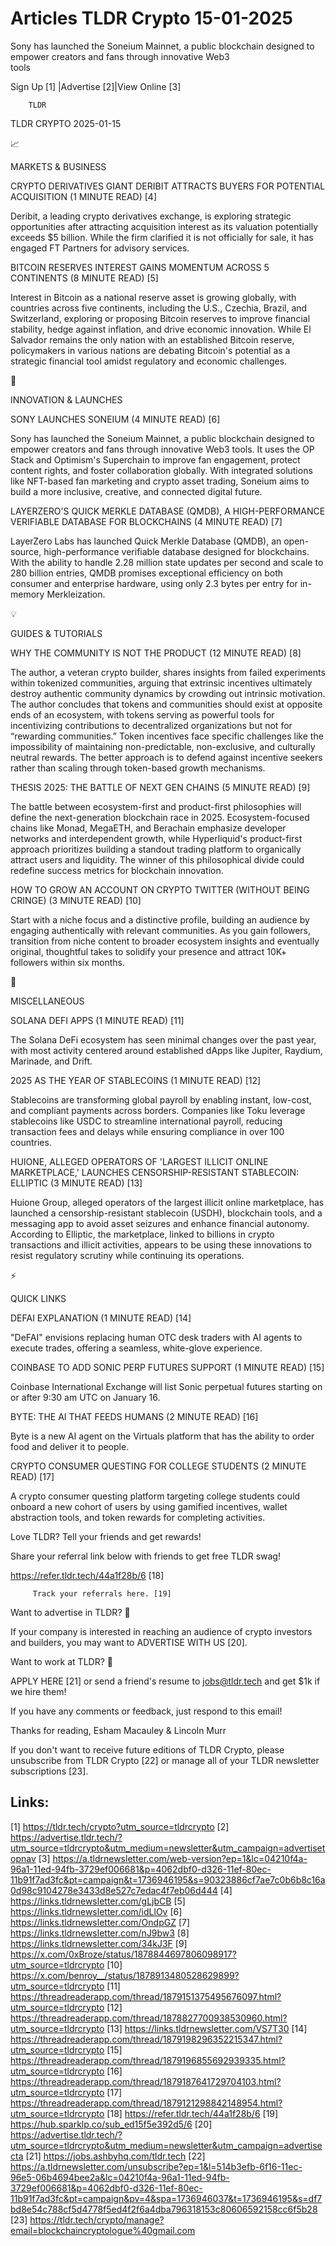 # Articles TLDR Crypto 15-01-2025

Sony has launched the Soneium Mainnet, a public blockchain designed to
empower creators and fans through innovative Web3
tools ‌ ‌ ‌ ‌ ‌ ‌ ‌ ‌ ‌ ‌ ‌ ‌ ‌ ‌ ‌ ‌ ‌ ‌ ‌ ‌ ‌ ‌ ‌ ‌ ‌ ‌  ‌ ‌ ‌ ‌ ‌ ‌ ‌ ‌ ‌ ‌ ‌ ‌ ‌ ‌ ‌ ‌ ‌ ‌ ‌ ‌ ‌ ‌ ‌ ‌ ‌ ‌ 


 Sign Up [1] |Advertise [2]|View Online [3] 

		TLDR 

TLDR CRYPTO 2025-01-15

📈 

MARKETS & BUSINESS

 CRYPTO DERIVATIVES GIANT DERIBIT ATTRACTS BUYERS FOR POTENTIAL
ACQUISITION (1 MINUTE READ) [4] 

 Deribit, a leading crypto derivatives exchange, is exploring
strategic opportunities after attracting acquisition interest as its
valuation potentially exceeds $5 billion. While the firm clarified it
is not officially for sale, it has engaged FT Partners for advisory
services. 

 BITCOIN RESERVES INTEREST GAINS MOMENTUM ACROSS 5 CONTINENTS (8
MINUTE READ) [5] 

 Interest in Bitcoin as a national reserve asset is growing globally,
with countries across five continents, including the U.S., Czechia,
Brazil, and Switzerland, exploring or proposing Bitcoin reserves to
improve financial stability, hedge against inflation, and drive
economic innovation. While El Salvador remains the only nation with an
established Bitcoin reserve, policymakers in various nations are
debating Bitcoin's potential as a strategic financial tool amidst
regulatory and economic challenges. 

🚀 

INNOVATION & LAUNCHES

 SONY LAUNCHES SONEIUM (4 MINUTE READ) [6] 

 Sony has launched the Soneium Mainnet, a public blockchain designed
to empower creators and fans through innovative Web3 tools. It uses
the OP Stack and Optimism's Superchain to improve fan engagement,
protect content rights, and foster collaboration globally. With
integrated solutions like NFT-based fan marketing and crypto asset
trading, Soneium aims to build a more inclusive, creative, and
connected digital future. 

 LAYERZERO'S QUICK MERKLE DATABASE (QMDB), A HIGH-PERFORMANCE
VERIFIABLE DATABASE FOR BLOCKCHAINS (4 MINUTE READ) [7] 

 LayerZero Labs has launched Quick Merkle Database (QMDB), an
open-source, high-performance verifiable database designed for
blockchains. With the ability to handle 2.28 million state updates per
second and scale to 280 billion entries, QMDB promises exceptional
efficiency on both consumer and enterprise hardware, using only 2.3
bytes per entry for in-memory Merkleization. 

💡 

GUIDES & TUTORIALS

 WHY THE COMMUNITY IS NOT THE PRODUCT (12 MINUTE READ) [8] 

 The author, a veteran crypto builder, shares insights from failed
experiments within tokenized communities, arguing that extrinsic
incentives ultimately destroy authentic community dynamics by crowding
out intrinsic motivation. The author concludes that tokens and
communities should exist at opposite ends of an ecosystem, with tokens
serving as powerful tools for incentivizing contributions to
decentralized organizations but not for “rewarding communities.”
Token incentives face specific challenges like the impossibility of
maintaining non-predictable, non-exclusive, and culturally neutral
rewards. The better approach is to defend against incentive seekers
rather than scaling through token-based growth mechanisms. 

 THESIS 2025: THE BATTLE OF NEXT GEN CHAINS (5 MINUTE READ) [9] 

 The battle between ecosystem-first and product-first philosophies
will define the next-generation blockchain race in 2025.
Ecosystem-focused chains like Monad, MegaETH, and Berachain emphasize
developer networks and interdependent growth, while Hyperliquid's
product-first approach prioritizes building a standout trading
platform to organically attract users and liquidity. The winner of
this philosophical divide could redefine success metrics for
blockchain innovation. 

 HOW TO GROW AN ACCOUNT ON CRYPTO TWITTER (WITHOUT BEING CRINGE) (3
MINUTE READ) [10] 

 Start with a niche focus and a distinctive profile, building an
audience by engaging authentically with relevant communities. As you
gain followers, transition from niche content to broader ecosystem
insights and eventually original, thoughtful takes to solidify your
presence and attract 10K+ followers within six months. 

🦄 

MISCELLANEOUS

 SOLANA DEFI APPS (1 MINUTE READ) [11] 

 The Solana DeFi ecosystem has seen minimal changes over the past
year, with most activity centered around established dApps like
Jupiter, Raydium, Marinade, and Drift. 

 2025 AS THE YEAR OF STABLECOINS (1 MINUTE READ) [12] 

 Stablecoins are transforming global payroll by enabling instant,
low-cost, and compliant payments across borders. Companies like Toku
leverage stablecoins like USDC to streamline international payroll,
reducing transaction fees and delays while ensuring compliance in over
100 countries. 

 HUIONE, ALLEGED OPERATORS OF 'LARGEST ILLICIT ONLINE MARKETPLACE,'
LAUNCHES CENSORSHIP-RESISTANT STABLECOIN: ELLIPTIC (3 MINUTE READ)
[13] 

 Huione Group, alleged operators of the largest illicit online
marketplace, has launched a censorship-resistant stablecoin (USDH),
blockchain tools, and a messaging app to avoid asset seizures and
enhance financial autonomy. According to Elliptic, the marketplace,
linked to billions in crypto transactions and illicit activities,
appears to be using these innovations to resist regulatory scrutiny
while continuing its operations. 

⚡ 

QUICK LINKS

 DEFAI EXPLANATION (1 MINUTE READ) [14] 

 "DeFAI" envisions replacing human OTC desk traders with AI agents to
execute trades, offering a seamless, white-glove experience. 

 COINBASE TO ADD SONIC PERP FUTURES SUPPORT (1 MINUTE READ) [15] 

 Coinbase International Exchange will list Sonic perpetual futures
starting on or after 9:30 am UTC on January 16. 

 BYTE: THE AI THAT FEEDS HUMANS (2 MINUTE READ) [16] 

 Byte is a new AI agent on the Virtuals platform that has the ability
to order food and deliver it to people. 

 CRYPTO CONSUMER QUESTING FOR COLLEGE STUDENTS (2 MINUTE READ) [17] 

 A crypto consumer questing platform targeting college students could
onboard a new cohort of users by using gamified incentives, wallet
abstraction tools, and token rewards for completing activities. 

Love TLDR? Tell your friends and get rewards!

 Share your referral link below with friends to get free TLDR swag! 

 https://refer.tldr.tech/44a1f28b/6 [18] 

		 Track your referrals here. [19] 

Want to advertise in TLDR? 📰

 If your company is interested in reaching an audience of crypto
investors and builders, you may want to ADVERTISE WITH US [20]. 

Want to work at TLDR? 💼

 APPLY HERE [21] or send a friend's resume to jobs@tldr.tech and get
$1k if we hire them! 

 If you have any comments or feedback, just respond to this email! 

Thanks for reading, 
Esham Macauley & Lincoln Murr 

If you don't want to receive future editions of TLDR Crypto, please
unsubscribe from TLDR Crypto [22] or manage all of your TLDR
newsletter subscriptions [23]. 

 

Links:
------
[1] https://tldr.tech/crypto?utm_source=tldrcrypto
[2] https://advertise.tldr.tech/?utm_source=tldrcrypto&utm_medium=newsletter&utm_campaign=advertisetopnav
[3] https://a.tldrnewsletter.com/web-version?ep=1&lc=04210f4a-96a1-11ed-94fb-3729ef006681&p=4062dbf0-d326-11ef-80ec-11b91f7ad3fc&pt=campaign&t=1736946195&s=90323886cf7ae7c0b6b8c16a0d98c9104278e3433d8e527c7edac4f7eb06d444
[4] https://links.tldrnewsletter.com/gLjbCB
[5] https://links.tldrnewsletter.com/idLlOv
[6] https://links.tldrnewsletter.com/OndpGZ
[7] https://links.tldrnewsletter.com/nJ9bw3
[8] https://links.tldrnewsletter.com/34kJ3F
[9] https://x.com/0xBroze/status/1878844697806098917?utm_source=tldrcrypto
[10] https://x.com/benroy__/status/1878913480528629899?utm_source=tldrcrypto
[11] https://threadreaderapp.com/thread/1879151375495676097.html?utm_source=tldrcrypto
[12] https://threadreaderapp.com/thread/1878827700938530960.html?utm_source=tldrcrypto
[13] https://links.tldrnewsletter.com/VS7T30
[14] https://threadreaderapp.com/thread/1879198296352215347.html?utm_source=tldrcrypto
[15] https://threadreaderapp.com/thread/1879196855692939335.html?utm_source=tldrcrypto
[16] https://threadreaderapp.com/thread/1879187641729704103.html?utm_source=tldrcrypto
[17] https://threadreaderapp.com/thread/1879121298842148954.html?utm_source=tldrcrypto
[18] https://refer.tldr.tech/44a1f28b/6
[19] https://hub.sparklp.co/sub_ed15f5e392d5/6
[20] https://advertise.tldr.tech/?utm_source=tldrcrypto&utm_medium=newsletter&utm_campaign=advertisecta
[21] https://jobs.ashbyhq.com/tldr.tech
[22] https://a.tldrnewsletter.com/unsubscribe?ep=1&l=514b3efb-6f16-11ec-96e5-06b4694bee2a&lc=04210f4a-96a1-11ed-94fb-3729ef006681&p=4062dbf0-d326-11ef-80ec-11b91f7ad3fc&pt=campaign&pv=4&spa=1736946037&t=1736946195&s=df7bd8e54c788cf5d4778f5ed4f2f6a4dba796318153c80606592158cc6f5b28
[23] https://tldr.tech/crypto/manage?email=blockchaincryptologue%40gmail.com